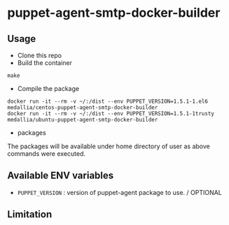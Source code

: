 #  puppet-agent-smtp-docker-builder

## Usage

- Clone this repo
- Build the container

```
make
```

- Compile the package

```
docker run -it --rm -v ~/:/dist --env PUPPET_VERSION=1.5.1-1.el6 medallia/centos-puppet-agent-smtp-docker-builder
docker run -it --rm -v ~/:/dist --env PUPPET_VERSION=1.5.1-1trusty medallia/ubuntu-puppet-agent-smtp-docker-builder
```

- packages

The packages will be available under home directory of user as above commands were executed.


## Available ENV variables
- `PUPPET_VERSION` : version of puppet-agent package to use. / OPTIONAL

## Limitation

